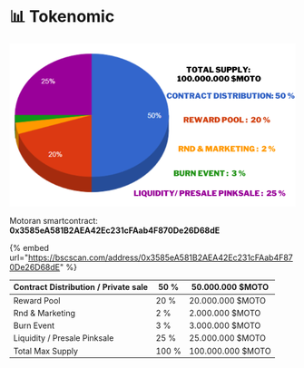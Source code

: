 # 📊 Tokenomic

![](<../.gitbook/assets/Total supply 100.000.000 $moto (1).png>)

Motoran smartcontract: **0x3585eA581B2AEA42Ec231cFAab4F870De26D68dE**

{% embed url="https://bscscan.com/address/0x3585eA581B2AEA42Ec231cFAab4F870De26D68dE" %}

| Contract Distribution / Private sale | 50 %  | 50.000.000 $MOTO  |
| ------------------------------------ | ----- | ----------------- |
| Reward Pool                          | 20 %  | 20.000.000 $MOTO  |
| Rnd & Marketing                      | 2 %   |   2.000.000 $MOTO |
| Burn Event                           | 3 %   |   3.000.000 $MOTO |
| Liquidity / Presale Pinksale         | 25 %  | 25.000.000 $MOTO  |
| Total Max Supply                     | 100 % | 100.000.000 $MOTO |
